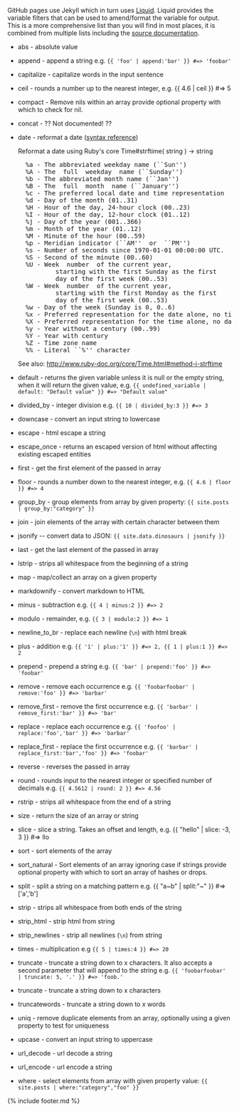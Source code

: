 ---
---
GitHub pages use Jekyll which in turn uses [Liquid](http://www.rubydoc.info/gems/liquid).
Liquid provides the variable filters that can be used to amend/format the variable for output.
This is a more comprehensive list than you will find in most places, it is combined from multiple lists including the [source documentation](http://www.rubydoc.info/gems/liquid/Liquid/StandardFilters).

- abs - absolute value
- append - append a string e.g. `{{ 'foo' | append:'bar' }} #=> 'foobar'`
- capitalize - capitalize words in the input sentence
- ceil - rounds a number up to the nearest integer, e.g. {{ 4.6 | ceil }} #=> 5
- compact - Remove nils within an array provide optional property with which to check for nil.
- concat - ?? Not documented! ??
- date - reformat a date ([syntax reference](http://docs.shopify.com/themes/liquid-documentation/filters/additional-filters#date))

  Reformat a date using Ruby's core Time#strftime( string ) -> string
  <pre>
    %a - The abbreviated weekday name (``Sun'')
    %A - The  full  weekday  name (``Sunday'')
    %b - The abbreviated month name (``Jan'')
    %B - The  full  month  name (``January'')
    %c - The preferred local date and time representation
    %d - Day of the month (01..31)
    %H - Hour of the day, 24-hour clock (00..23)
    %I - Hour of the day, 12-hour clock (01..12)
    %j - Day of the year (001..366)
    %m - Month of the year (01..12)
    %M - Minute of the hour (00..59)
    %p - Meridian indicator (``AM''  or  ``PM'')
    %s - Number of seconds since 1970-01-01 00:00:00 UTC.
    %S - Second of the minute (00..60)
    %U - Week  number  of the current year,
            starting with the first Sunday as the first
            day of the first week (00..53)
    %W - Week  number  of the current year,
            starting with the first Monday as the first
            day of the first week (00..53)
    %w - Day of the week (Sunday is 0, 0..6)
    %x - Preferred representation for the date alone, no time
    %X - Preferred representation for the time alone, no date
    %y - Year without a century (00..99)
    %Y - Year with century
    %Z - Time zone name
    %% - Literal ``%'' character
  </pre>
  See also: http://www.ruby-doc.org/core/Time.html#method-i-strftime

- default - returns the given variable unless it is null or the empty string, when it will return the given value,
  e.g. `{{ undefined_variable | default: "Default value" }} #=> "Default value"`
- divided_by - integer division e.g. `{{ 10 | divided_by:3 }} #=> 3`
- downcase - convert an input string to lowercase
- escape - html escape a string
- escape_once - returns an escaped version of html without affecting existing escaped entities
- first - get the first element of the passed in array
- floor - rounds a number down to the nearest integer, e.g. `{{ 4.6 | floor }} #=> 4`
- group_by - group elements from array by given property: `{{ site.posts | group_by:"category" }}`
- join - join elements of the array with certain character between them
- jsonify -- convert data to JSON: `{{ site.data.dinosaurs | jsonify }}`
- last - get the last element of the passed in array
- lstrip - strips all whitespace from the beginning of a string
- map - map/collect an array on a given property
- markdownify - convert markdown to HTML
- minus - subtraction e.g. `{{ 4 | minus:2 }} #=> 2`
- modulo - remainder, e.g. `{{ 3 | modulo:2 }} #=> 1`
- newline_to_br - replace each newline (`\n`) with html break
- plus - addition e.g. `{{ '1' | plus:'1' }} #=> 2, {{ 1 | plus:1 }} #=> 2`
- prepend - prepend a string e.g. `{{ 'bar' | prepend:'foo' }} #=> 'foobar'`
- remove - remove each occurrence e.g. `{{ 'foobarfoobar' | remove:'foo' }} #=> 'barbar'`
- remove_first - remove the first occurrence e.g. `{{ 'barbar' | remove_first:'bar' }} #=> 'bar'`
- replace - replace each occurrence e.g. `{{ 'foofoo' | replace:'foo','bar' }} #=> 'barbar'`
- replace_first - replace the first occurrence e.g. `{{ 'barbar' | replace_first:'bar','foo' }} #=> 'foobar'`
- reverse - reverses the passed in array
- round - rounds input to the nearest integer or specified number of decimals e.g. `{{ 4.5612 | round: 2 }} #=> 4.56`
- rstrip - strips all whitespace from the end of a string
- size - return the size of an array or string
- slice - slice a string. Takes an offset and length, e.g. {{ "hello" | slice: -3, 3 }} #=> llo
- sort - sort elements of the array
- sort_natural - Sort elements of an array ignoring case if strings provide optional property with which to sort an array of hashes or drops.
- split - split a string on a matching pattern e.g. {{ "a~b" | split:"~" }} #=> ['a','b']
- strip - strips all whitespace from both ends of the string
- strip_html - strip html from string
- strip_newlines - strip all newlines (`\n`) from string
- times - multiplication e.g `{{ 5 | times:4 }} #=> 20`
- truncate - truncate a string down to x characters. It also accepts a second parameter that will append to the string
  e.g. `{{ 'foobarfoobar' | truncate: 5, '.' }} #=> 'foob.'`
- truncate - truncate a string down to x characters
- truncatewords - truncate a string down to x words
- uniq - remove duplicate elements from an array, optionally using a given property to test for uniqueness
- upcase - convert an input string to uppercase
- url_decode - url decode a string
- url_encode - url encode a string
- where - select elements from array with given property value: `{{ site.posts | where:"category","foo" }}`


{% include footer.md %}
